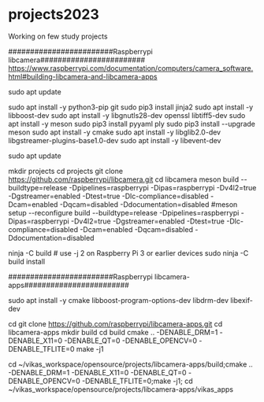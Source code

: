 # projects2023
Working on few study projects






########################Raspberrypi libcamera########################
https://www.raspberrypi.com/documentation/computers/camera_software.html#building-libcamera-and-libcamera-apps



sudo apt update

sudo apt install -y python3-pip git
sudo pip3 install jinja2
sudo apt install -y libboost-dev
sudo apt install -y libgnutls28-dev openssl libtiff5-dev
sudo apt install -y meson
sudo pip3 install pyyaml ply
sudo pip3 install --upgrade meson
sudo apt install -y cmake
sudo apt install -y libglib2.0-dev libgstreamer-plugins-base1.0-dev
sudo apt install -y libevent-dev

sudo apt update


mkdir projects
cd projects
git clone https://github.com/raspberrypi/libcamera.git
cd libcamera
meson build --buildtype=release -Dpipelines=raspberrypi -Dipas=raspberrypi -Dv4l2=true -Dgstreamer=enabled -Dtest=true -Dlc-compliance=disabled -Dcam=enabled -Dqcam=disabled -Ddocumentation=disabled
#meson setup --reconfigure build --buildtype=release -Dpipelines=raspberrypi -Dipas=raspberrypi -Dv4l2=true -Dgstreamer=enabled -Dtest=true -Dlc-compliance=disabled -Dcam=enabled -Dqcam=disabled -Ddocumentation=disabled

ninja -C build   # use -j 2 on Raspberry Pi 3 or earlier devices
sudo ninja -C build install


########################Raspberrypi libcamera-apps########################


sudo apt install -y cmake libboost-program-options-dev libdrm-dev libexif-dev

cd
git clone https://github.com/raspberrypi/libcamera-apps.git
cd libcamera-apps
mkdir build
cd build
cmake .. -DENABLE_DRM=1 -DENABLE_X11=0 -DENABLE_QT=0 -DENABLE_OPENCV=0 -DENABLE_TFLITE=0
make -j1



cd ~/vikas_workspace/opensource/projects/libcamera-apps/build;cmake .. -DENABLE_DRM=1 -DENABLE_X11=0 -DENABLE_QT=0 -DENABLE_OPENCV=0 -DENABLE_TFLITE=0;make -j1; cd ~/vikas_workspace/opensource/projects/libcamera-apps/vikas_apps





